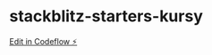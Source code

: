 # stackblitz-starters-kursy

[Edit in Codeflow ⚡️](https://stackblitz.com/~/github.com/Jakubwaw1/stackblitz-starters-kursy)